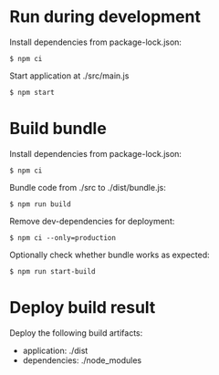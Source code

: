 
# Run during development

Install dependencies from package-lock.json:

    $ npm ci

Start application at ./src/main.js

    $ npm start


# Build bundle

Install dependencies from package-lock.json:

    $ npm ci

Bundle code from ./src to ./dist/bundle.js:

    $ npm run build

Remove dev-dependencies for deployment:

    $ npm ci --only=production

Optionally check whether bundle works as expected:

    $ npm run start-build


# Deploy build result

Deploy the following build artifacts:

- application: ./dist
- dependencies: ./node_modules
